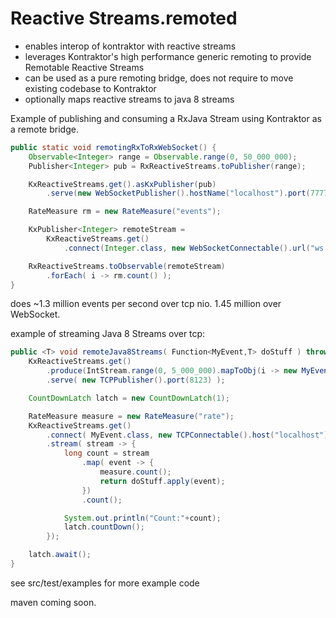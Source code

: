 # Reactive Streams.remoted

* enables interop of kontraktor with reactive streams
* leverages Kontraktor's high performance generic remoting to provide Remotable Reactive Streams
* can be used as a pure remoting bridge, does not require to move existing codebase to Kontraktor
* optionally maps reactive streams to java 8 streams

Example of publishing and consuming a RxJava Stream using Kontraktor as a remote bridge.

```java
public static void remotingRxToRxWebSocket() {
    Observable<Integer> range = Observable.range(0, 50_000_000);
    Publisher<Integer> pub = RxReactiveStreams.toPublisher(range);

    KxReactiveStreams.get().asKxPublisher(pub)
        .serve(new WebSocketPublisher().hostName("localhost").port(7777).urlPath("/ws/rx"));

    RateMeasure rm = new RateMeasure("events");

    KxPublisher<Integer> remoteStream =
        KxReactiveStreams.get()
            .connect(Integer.class, new WebSocketConnectable().url("ws://localhost:7777/ws/rx"));

    RxReactiveStreams.toObservable(remoteStream)
        .forEach( i -> rm.count() );
}
```
does ~1.3 million events per second over tcp nio. 1.45 million over WebSocket.

example of streaming Java 8 Streams over tcp:
```java
public <T> void remoteJava8Streams( Function<MyEvent,T> doStuff ) throws InterruptedException {
    KxReactiveStreams.get()
        .produce(IntStream.range(0, 5_000_000).mapToObj(i -> new MyEvent(i,Math.random(),"Hello"+i)))
        .serve( new TCPPublisher().port(8123) );

    CountDownLatch latch = new CountDownLatch(1);

    RateMeasure measure = new RateMeasure("rate");
    KxReactiveStreams.get()
        .connect( MyEvent.class, new TCPConnectable().host("localhost").port(8123) )
        .stream( stream -> {
            long count = stream
                .map( event -> {
                    measure.count();
                    return doStuff.apply(event);
                })
                .count();

            System.out.println("Count:"+count);
            latch.countDown();
        });

    latch.await();
}
```

see src/test/examples for more example code

maven coming soon.
